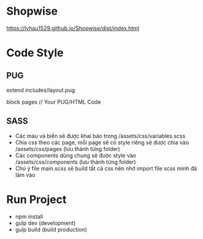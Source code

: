 # Shopwise
https://lvhau1529.github.io/Shopwise/dist/index.html

# Code Style
## PUG
extend includes/layout.pug

block pages
  // Your PUG/HTML Code

## SASS
- Các màu và biến sẽ được khai báo trong /assets/css/variables.scss
- Chia css theo các page, mỗi page sẽ có style riêng sẽ được chia vào /assets/css/pages (lưu thành từng folder)
- Các components dùng chung sẽ được style vào /assets/css/components (lưu thành từng folder)
- Chú ý file main.scss sẽ build tất cả css nên nhớ import file scss mình đã làm vào

# Run Project
- npm install
- gulp dev (development)
- gulp build (build production)
